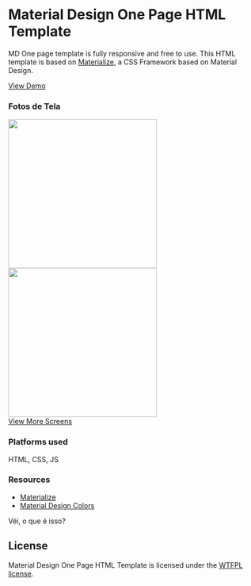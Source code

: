 <h1>Material Design One Page HTML Template</h1>
<p>MD One page template is fully responsive and free to use. This HTML template is based on <a href="http://materializecss.com/">Materialize</a>, a CSS Framework based on Material Design.</p>
<a href="http://joashpereira.com/templates/material_one_pager/">View Demo</a>
<br/>
<h3>Fotos de Tela</h3>
<img src="https://m1.behance.net/rendition/modules/155787441/disp/f7713eb665752f2da380ec8f7a3cdcae.png" height="300px"/> <img src="https://m1.behance.net/rendition/modules/155787447/disp/e546efd70f5b46e45829e0da79375243.png" height="300px"/>
<br/>
<a href="https://www.behance.net/gallery/23484793/Material-Design-One-Page-Template">View More Screens</a>
<h3>Platforms used</h3>
HTML, CSS, JS

<h3>Resources</h3>
<ul>
    <li><a href="http://materializecss.com/">Materialize</a></li>
    <li><a href="http://www.materialpalette.com/">Material Design Colors</a></li>
</ul>
Véi, o que é isso?
<h2>License</h2>
Material Design One Page HTML Template is licensed under the <a href="http://sam.zoy.org/wtfpl/">WTFPL license</a>.
